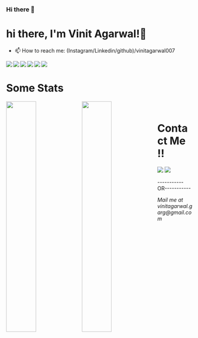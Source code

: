 ### Hi there 👋

<!--
**vinitagarwal007/vinitagarwal007** is a ✨ _special_ ✨ repository because its `README.md` (this file) appears on your GitHub profile.

Here are some ideas to get you started:

- 🔭 I’m currently working on ...
- 🌱 I’m currently learning ...
- 👯 I’m looking to collaborate on ...
- 🤔 I’m looking for help with ...
- 💬 Ask me about ...
- 😄 Pronouns: ...
- ⚡ Fun fact: ...
-->

# hi there, I'm Vinit Agarwal!👋

- 📫 How to reach me: (Instagram/Linkedin/github)/vinitagarwal007

<img align="left" src="https://img.shields.io/badge/Android%20Studio-3DDC84.svg?style=for-the-badge&logo=android-studio&logoColor=white">

<img align="left" src="https://img.shields.io/badge/LeetCode-000000?style=for-the-badge&logo=LeetCode&logoColor=#d16c06"/>

<img align="left" src="https://img.shields.io/badge/mysql-%2300f.svg?style=for-the-badge&logo=mysql&logoColor=white"/>

<img align="left" src="https://img.shields.io/badge/sqlite-%2307405e.svg?style=for-the-badge&logo=sqlite&logoColor=white"/>

<img align="left" src="https://img.shields.io/badge/c-%2300599C.svg?style=for-the-badge&logo=c&logoColor=white"/>

<img align="left" src="https://img.shields.io/badge/c++-%2300599C.svg?style=for-the-badge&logo=c%2B%2B&logoColor=white"/>
<br>
<h1> Some Stats </h1>
<!-- <img align="left" width="47%" src="https://github-readme-stats.vercel.app/api?username=vinitagarwal007&show_icons=true&theme=radical&bg_color=2f2736&text_color=ffffff&title_color=df4ee1&border_color=2f2837"/> -->
<img align="left" width="40%" src="https://github-readme-stats.vercel.app/api/top-langs/?username=vinitagarwal007&layout=compact&bg_color=2f2736&text_color=ffffff&title_color=df4ee1&border_color=2f2837"/>

<img align="left" width="40%" src="https://leetcode.card.workers.dev/vinitagarwal007/?theme=dark&font=baloo"/>
<br>
<h1>Contact Me !!</h1>
<a href ="https://www.instagram.com/vinit_agarwal007/" target = "_blank"><img src="https://img.shields.io/badge/Instagram-%23E4405F.svg?style=for-the-badge&logo=Instagram&logoColor=white"></a>
<a href ="https://www.linkedin.com/in/vinit-agarwal007/" target = "_blank"><img src="https://img.shields.io/badge/linkedin-%230077B5.svg?style=for-the-badge&logo=linkedin&logoColor=white"></a>
<p>-----------OR-----------</p>
<address>Mail me at vinitagarwal.garg@gmail.com</address>
